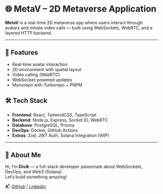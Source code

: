 # 🌐 MetaV – 2D Metaverse Application

**MetaV** is a real-time 2D metaverse app where users interact through avatars and initiate video calls — built using WebSockets, WebRTC, and a layered HTTP backend.

---

## 🚀 Features

- Real-time avatar interaction
- 2D environment with spatial layout
- Video calling (WebRTC)
- WebSocket-powered updates
- Monorepo with Turborepo + PNPM

## 🛠 Tech Stack

- **Frontend**: React, TailwindCSS, TypeScript
- **Backend**: Node.js, Express, Socket.IO, WebRTC
- **Database**: PostgreSQL, Prisma
- **DevOps**: Docker, GitHub Actions
- **Extras**: Zod, JWT Auth, Solana Integration (WIP)

---

## 👤 About Me

Hi, I’m **Divik** — a full-stack developer passionate about WebSockets, DevOps, and Web3 (Solana).  
Let’s build something amazing!

📬 [GitHub](https://github.com/Divik707) | [LinkedIn](https://www.linkedin.com/in/divik-saxena-22a6982a6/)  
